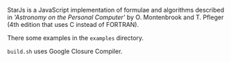 StarJs is a JavaScript implementation of formulae and algorithms described
in *'Astronomy on the Personal Computer'* by O. Montenbrook and T. Pfleger
(4th edition that uses C instead of FORTRAN).

There some examples in the `examples` directory.

`build.sh` uses Google Closure Compiler.
